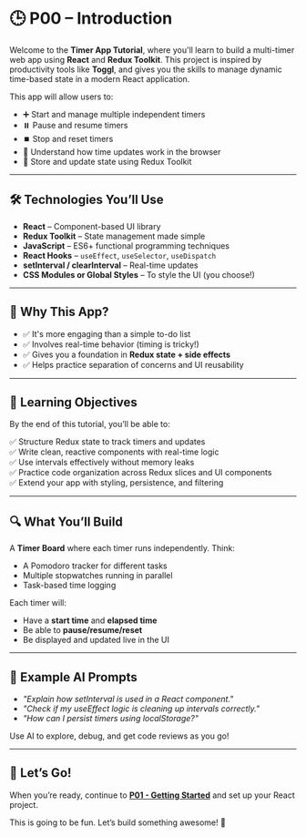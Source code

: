 # 🕒 P00 – Introduction

Welcome to the **Timer App Tutorial**, where you'll learn to build a multi-timer web app using **React** and **Redux Toolkit**. This project is inspired by productivity tools like **Toggl**, and gives you the skills to manage dynamic time-based state in a modern React application.

This app will allow users to:
- ➕ Start and manage multiple independent timers
- ⏸️ Pause and resume timers
- ⏹️ Stop and reset timers
- 🧠 Understand how time updates work in the browser
- 🔄 Store and update state using Redux Toolkit

---

## 🛠️ Technologies You’ll Use
- **React** – Component-based UI library
- **Redux Toolkit** – State management made simple
- **JavaScript** – ES6+ functional programming techniques
- **React Hooks** – `useEffect`, `useSelector`, `useDispatch`
- **setInterval / clearInterval** – Real-time updates
- **CSS Modules or Global Styles** – To style the UI (you choose!)

---

## 🧠 Why This App?
- ✅ It's more engaging than a simple to-do list
- ✅ Involves real-time behavior (timing is tricky!)
- ✅ Gives you a foundation in **Redux state + side effects**
- ✅ Helps practice separation of concerns and UI reusability

---

## 🧩 Learning Objectives
By the end of this tutorial, you’ll be able to:

✅ Structure Redux state to track timers and updates  
✅ Write clean, reactive components with real-time logic  
✅ Use intervals effectively without memory leaks  
✅ Practice code organization across Redux slices and UI components  
✅ Extend your app with styling, persistence, and filtering

---

## 🔍 What You’ll Build
A **Timer Board** where each timer runs independently. Think:
- A Pomodoro tracker for different tasks
- Multiple stopwatches running in parallel
- Task-based time logging

Each timer will:
- Have a **start time** and **elapsed time**
- Be able to **pause/resume/reset**
- Be displayed and updated live in the UI

---

## 💬 Example AI Prompts
- *"Explain how setInterval is used in a React component."*
- *"Check if my useEffect logic is cleaning up intervals correctly."*
- *"How can I persist timers using localStorage?"*

Use AI to explore, debug, and get code reviews as you go!

---

## 🚀 Let’s Go!
When you’re ready, continue to **[P01 - Getting Started](01-Getting-Started.md)** and set up your React project.

This is going to be fun. Let’s build something awesome! 🎉
